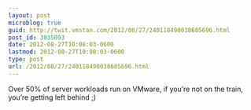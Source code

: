 ```yaml
---
layout: post
microblog: true
guid: http://twit.vmstan.com/2012/08/27/240118490038685696.html
post_id: 3035093
date: 2012-08-27T10:08:03-0600
lastmod: 2012-08-27T10:08:03-0600
type: post
url: /2012/08/27/240118490038685696.html
---
```

Over 50% of server workloads run on VMware, if you’re not on the train, you’re getting left behind ;)
